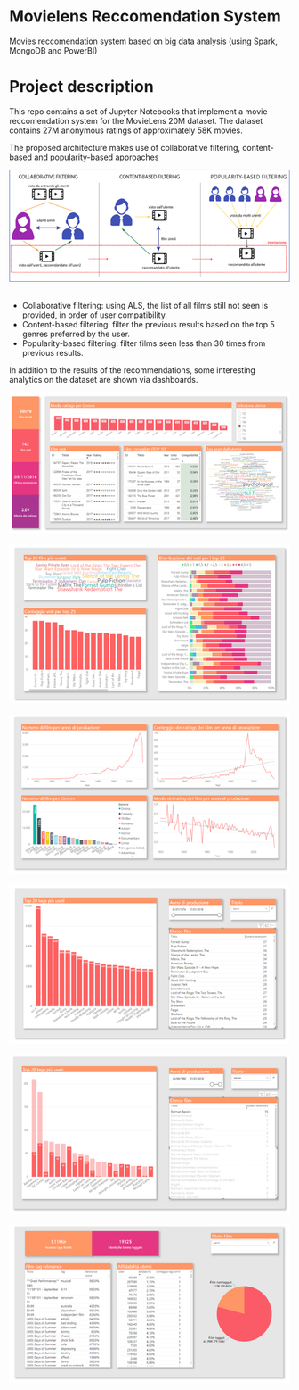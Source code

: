 # Movielens Reccomendation System
Movies reccomendation system based on big data analysis (using Spark, MongoDB and PowerBI)

# Project description
This repo contains a set of Jupyter Notebooks that implement a movie reccomendation system for the MovieLens 20M dataset. 
The dataset contains 27M anonymous ratings of approximately 58K movies.

The proposed architecture makes use of collaborative filtering, content-based and popularity-based approaches

<div align="center">
<img src="img/approach.png" >
</div>
<br />

- Collaborative filtering: using ALS, the list of all films still not seen is provided, in order of user compatibility.
- Content-based filtering: filter the previous results based on the top 5 genres preferred by the user.
- Popularity-based filtering: filter films seen less than 30 times from previous results.

In addition to the results of the recommendations, some interesting analytics on the dataset are shown via dashboards.
<div align="center">
<img src="img/dash1.png" >
</div>
<br />
<div align="center">
<img src="img/dash2.png" >
</div>
<br />
<div align="center">
<img src="img/dash3.png" >
</div>
<br />
<div align="center">
<img src="img/dash4.png" >
</div>
<br />
<div align="center">
<img src="img/dash5.png" >
</div>
<br />
<div align="center">
<img src="img/dash6.png" >
</div>
<br />
